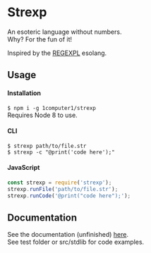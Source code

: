 # Strexp

An esoteric language without numbers.  
Why? For the fun of it!  

Inspired by the [REGEXPL](http://zuu.dk/index.php?page=regexpl) esolang.  

## Usage

#### Installation

`$ npm i -g 1computer1/strexp`  
Requires Node 8 to use.  

#### CLI

`$ strexp path/to/file.str`  
`$ strexp -c "@print('code here');"`  

#### JavaScript

```js
const strexp = require('strexp');
strexp.runFile('path/to/file.str');
strexp.runCode('@print("code here");');
```

## Documentation

See the documentation (unfinished) [here](./docs/README.md).  
See test folder or src/stdlib for code examples.  
